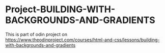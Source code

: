 # Project-BUILDING-WITH-BACKGROUNDS-AND-GRADIENTS
This is part of odin project on https://www.theodinproject.com/courses/html-and-css/lessons/building-with-backgrounds-and-gradients
